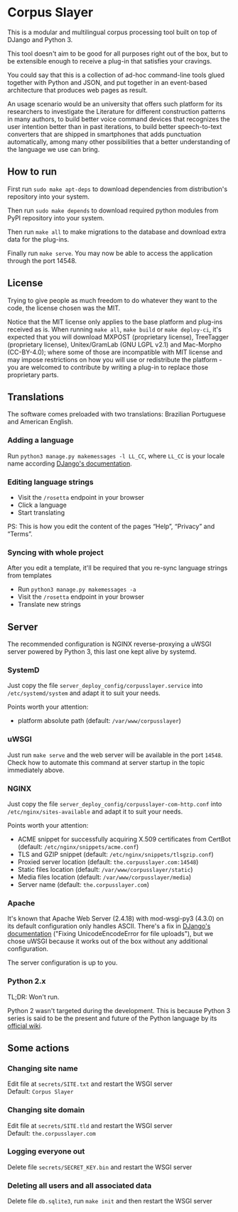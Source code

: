 # Corpus Slayer

This is a modular and multilingual corpus processing tool built on top of DJango and Python 3.

This tool doesn't aim to be good for all purposes right out of the box, but to be extensible enough to receive a plug-in that satisfies your cravings.

You could say that this is a collection of ad-hoc command-line tools glued together with Python and JSON, and put together in an event-based architecture that produces web pages as result.

An usage scenario would be an university that offers such platform for its researchers to investigate the Literature for different construction patterns in many authors, to build better voice command devices that recognizes the user intention better than in past iterations, to build better speech-to-text converters that are shipped in smartphones that adds punctuation automatically, among many other possibilities that a better understanding of the language we use can bring.

## How to run

First run `sudo make apt-deps` to download dependencies from distribution's repository into your system.

Then run `sudo make depends` to download required python modules from PyPI repository into your system.

Then run `make all` to make migrations to the database and download extra data for the plug-ins.

Finally run `make serve`. You may now be able to access the application through the port 14548.

## License

Trying to give people as much freedom to do whatever they want to the code, the license chosen was the MIT.

Notice that the MIT license only applies to the base platform and plug-ins received as is. When running `make all`, `make build` or `make deploy-ci`, it's expected that you will download MXPOST (proprietary license), TreeTagger (proprietary license), Unitex/GramLab (GNU LGPL v2.1) and Mac-Morpho (CC-BY-4.0); where some of those are incompatible with MIT license and may impose restrictions on how you will use or redistribute the platform - you are welcomed to contribute by writing a plug-in to replace those proprietary parts.

## Translations

The software comes preloaded with two translations: Brazilian Portuguese and American English.

### Adding a language

Run `python3 manage.py makemessages -l LL_CC`, where `LL_CC` is your locale name according [DJango's documentation](https://docs.djangoproject.com/en/1.11/topics/i18n/).

### Editing language strings

- Visit the `/rosetta` endpoint in your browser
- Click a language
- Start translating

PS: This is how you edit the content of the pages “Help”, “Privacy” and “Terms”.

### Syncing with whole project

After you edit a template, it'll be required that you re-sync language strings from templates

- Run `python3 manage.py makemessages -a`
- Visit the `/rosetta` endpoint in your browser
- Translate new strings

## Server

The recommended configuration is NGINX reverse-proxying a uWSGI server powered by Python 3, this last one kept alive by systemd.

### SystemD

Just copy the file `server_deploy_config/corpusslayer.service` into `/etc/systemd/system` and adapt it to suit your needs.

Points worth your attention:
- platform absolute path (default: `/var/www/corpusslayer`)

### uWSGI

Just run `make serve` and the web server will be available in the port `14548`. Check how to automate this command at server startup in the topic immediately above.

### NGINX

Just copy the file `server_deploy_config/corpusslayer-com-http.conf` into `/etc/nginx/sites-available` and adapt it to suit your needs.

Points worth your attention:
- ACME snippet for successfully acquiring X.509 certificates from CertBot (default: `/etc/nginx/snippets/acme.conf`)
- TLS and GZIP snippet (default: `/etc/nginx/snippets/tlsgzip.conf`)
- Proxied server location (default: `the.corpusslayer.com:14548`)
- Static files location (default: `/var/www/corpusslayer/static`)
- Media files location (default: `/var/www/corpusslayer/media`)
- Server name (default: `the.corpusslayer.com`)

### Apache

It's known that Apache Web Server (2.4.18) with mod-wsgi-py3 (4.3.0) on its default configuration only handles ASCII. There's a fix in [DJango's documentation](https://docs.djangoproject.com/en/1.11/howto/deployment/wsgi/modwsgi/) ("Fixing UnicodeEncodeError for file uploads"), but we chose uWSGI because it works out of the box without any additional configuration.

The server configuration is up to you.

### Python 2.x

TL;DR: Won't run.

Python 2 wasn't targeted during the development. This is because Python 3 series is said to be the present and future of the Python language by its [official wiki](https://wiki.python.org/moin/Python2orPython3).

## Some actions

### Changing site name

Edit file at `secrets/SITE.txt` and restart the WSGI server
<br>
Default: `Corpus Slayer`

### Changing site domain

Edit file at `secrets/SITE.tld` and restart the WSGI server
<br>
Default: `the.corpusslayer.com`

### Logging everyone out

Delete file `secrets/SECRET_KEY.bin` and restart the WSGI server

### Deleting all users and all associated data

Delete file `db.sqlite3`, run `make init` and then restart the WSGI server

